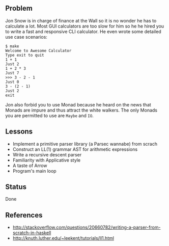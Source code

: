 ## Problem

Jon Snow is in charge of finance at the Wall so it is no wonder he has to
calculate a lot. Most GUI calculators are too slow for him so he he hired you
to write a fast and responsive CLI calculator. He even wrote some detailed use
case scenarios:

    $ make
    Welcome to Awesome Calculator
    Type exit to quit
    1 + 1
    Just 2
    1 + 2 * 3
    Just 7
    >>> 3 - 2 - 1
    Just 0
    3 - (2 - 1)
    Just 2
    exit

Jon also forbid you to use Monad because he heard on the news that Monads are
impure and thus attract the white walkers. The only Monads you are permitted to
use are `Maybe` and `IO`.

## Lessons

- Implement a primitive parser library (a Parsec wannabe) from scrach
- Construct an LL(1) grammar AST for arithmetic expressions
- Write a recursive descent parser
- Familiarity with Applicative style
- A taste of Arrow
- Program's main loop

## Status

Done

## References

- http://stackoverflow.com/questions/20660782/writing-a-parser-from-scratch-in-haskell
- http://knuth.luther.edu/~leekent/tutorials/ll1.html